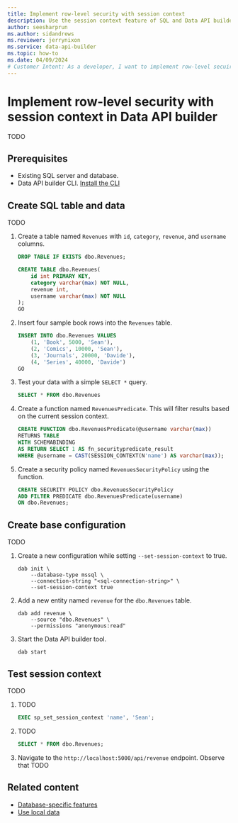 ```yaml
---
title: Implement row-level security with session context
description: Use the session context feature of SQL and Data API builder to manually implement row-level security in your APIs.
author: seesharprun
ms.author: sidandrews
ms.reviewer: jerrynixon
ms.service: data-api-builder
ms.topic: how-to
ms.date: 04/09/2024
# Customer Intent: As a developer, I want to implement row-level secuirty, so that I can ensure that users only see records intended for them.
---
```


# Implement row-level security with session context in Data API builder

TODO

## Prerequisites

- Existing SQL server and database.
- Data API builder CLI. [Install the CLI](how-to-install-cli.md)

## Create SQL table and data

TODO

1. Create a table named `Revenues` with `id`, `category`, `revenue`, and `username` columns.

    ```sql
    DROP TABLE IF EXISTS dbo.Revenues;

    CREATE TABLE dbo.Revenues(
        id int PRIMARY KEY,  
        category varchar(max) NOT NULL,  
        revenue int,  
        username varchar(max) NOT NULL  
    );
    GO
    ```

1. Insert four sample book rows into the `Revenues` table.

    ```sql
    INSERT INTO dbo.Revenues VALUES
        (1, 'Book', 5000, 'Sean'),  
        (2, 'Comics', 10000, 'Sean'),  
        (3, 'Journals', 20000, 'Davide'),  
        (4, 'Series', 40000, 'Davide')
    GO
    ```

1. Test your data with a simple `SELECT *` query.

    ```sql
    SELECT * FROM dbo.Revenues
    ```

1. Create a function named `RevenuesPredicate`. This will filter results based on the current session context.

    ```sql
    CREATE FUNCTION dbo.RevenuesPredicate(@username varchar(max))
    RETURNS TABLE
    WITH SCHEMABINDING
    AS RETURN SELECT 1 AS fn_securitypredicate_result
    WHERE @username = CAST(SESSION_CONTEXT(N'name') AS varchar(max));
    ```

1. Create a security policy named `RevenuesSecurityPolicy` using the function.

    ```sql
    CREATE SECURITY POLICY dbo.RevenuesSecurityPolicy
    ADD FILTER PREDICATE dbo.RevenuesPredicate(username)
    ON dbo.Revenues;
    ```

## Create base configuration

TODO

1. Create a new configuration while setting `--set-session-context` to true.

    ```dotnetcli
    dab init \
        --database-type mssql \
        --connection-string "<sql-connection-string>" \
        --set-session-context true
    ```

1. Add a new entity named `revenue` for the `dbo.Revenues` table.

    ```dotnetcli
    dab add revenue \
        --source "dbo.Revenues" \
        --permissions "anonymous:read"
    ```

1. Start the Data API builder tool.

    ```dotnetcli
    dab start
    ```

## Test session context

TODO

1. TODO

    ```sql
    EXEC sp_set_session_context 'name', 'Sean';
    ```

1. TODO

    ```sql
    SELECT * FROM dbo.Revenues;  
    ```

1. Navigate to the `http://localhost:5000/api/revenue` endpoint. Observe that TODO

## Related content

- [Database-specific features](reference-database-specific-features.md)
- [Use local data](how-to-use-local-data.md)

